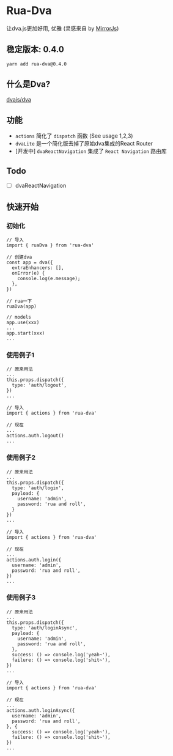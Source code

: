 # Rua-Dva
让dva.js更加好用, 优雅 (灵感来自 by [MirrorJs](https://github.com/mirrorjs/mirror))

## 稳定版本: 0.4.0
`yarn add rua-dva@0.4.0`

## 什么是Dva?
[dvajs/dva](https://github.com/dvajs/dva)

## 功能
- `actions` 简化了 `dispatch` 函数 (See usage 1,2,3)
- `dvaLite` 是一个简化版去掉了原始dva集成的React Router
- [开发中] `dvaReactNavigation` 集成了 `React Navigation` 路由库

## Todo
- [ ] dvaReactNavigation

## 快速开始

### 初始化
```
// 导入
import { ruaDva } from 'rua-dva'
 
// 创建dva
const app = dva({
  extraEnhancers: [],
  onError(e) {
    console.log(e.message);
  },
})
 
// rua一下
ruaDva(app)
 
// models
app.use(xxx)
...
app.start(xxx)
...
```

### 使用例子1
```
// 原来用法
...
this.props.dispatch({
  type: 'auth/logout',
})
...
 
// 导入
import { actions } from 'rua-dva'
 
// 现在
...
actions.auth.logout()
...
```

### 使用例子2

```
// 原来用法
...
this.props.dispatch({
  type: 'auth/login',
  payload: {
    username: 'admin',
    password: 'rua and roll',
  }
})
...
 
// 导入
import { actions } from 'rua-dva'
 
// 现在
...
actions.auth.login({
  username: 'admin',
  password: 'rua and roll',
})
...
```

### 使用例子3

```
// 原来用法
...
this.props.dispatch({
  type: 'auth/loginAsync',
  payload: {
    username: 'admin',
    password: 'rua and roll',
  },
  success: () => console.log('yeah~'),
  failure: () => console.log('shit~'),
})
...
 
// 导入
import { actions } from 'rua-dva'
 
// 现在
...
actions.auth.loginAsync({
  username: 'admin',
  password: 'rua and roll',
}, {
  success: () => console.log('yeah~'),
  failure: () => console.log('shit~'),
})
...
